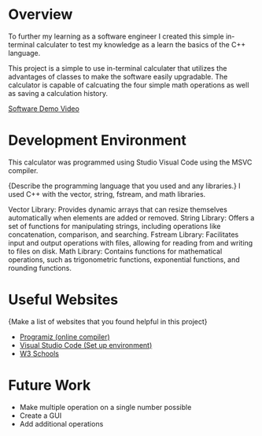 # Overview

To further my learning as a software engineer I created this simple in-terminal calculater to test my knowledge as a learn the basics of the C++ language.

This project is a simple to use in-terminal calculater that utilizes the advantages of classes to make the software easily upgradable. The calculator is capable of calcuating the four simple math operations as well as saving a calculation history.

[Software Demo Video]([http://youtube.link.goes.here](https://youtu.be/EYAAcwrmQX4))

# Development Environment

This calculator was programmed using Studio Visual Code using the MSVC compiler.

{Describe the programming language that you used and any libraries.}
I used C++ with the vector, string, fstream, and math libraries.

Vector Library: Provides dynamic arrays that can resize themselves automatically when elements are added or removed.
String Library: Offers a set of functions for manipulating strings, including operations like concatenation, comparison, and searching.
Fstream Library: Facilitates input and output operations with files, allowing for reading from and writing to files on disk.
Math Library: Contains functions for mathematical operations, such as trigonometric functions, exponential functions, and rounding functions. 

# Useful Websites

{Make a list of websites that you found helpful in this project}

- [Programiz (online compiler)]([http://url.link.goes.here](https://www.programiz.com/cpp-programming/online-compiler/))
- [Visual Studio Code (Set up environment)]([http://url.link.goes.here](https://code.visualstudio.com/docs/languages/cpp))
- [W3 Schools]((https://www.w3schools.com/cpp/default.asp))

# Future Work

- Make multiple operation on a single number possible
- Create a GUI
- Add additional operations
